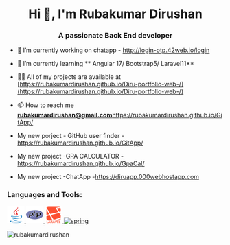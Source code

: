 


<h1 align="center">Hi 👋, I'm Rubakumar Dirushan</h1>
<h3 align="center">A passionate Back End developer </h3>
 


- 🔭 I’m currently working on chatapp - http://login-otp.42web.io/login

- 🌱 I’m currently learning ** Angular 17/ Bootstrap5/ Laravel11**

- 👨‍💻 All of my projects are available at [https://rubakumardirushan.github.io/Diru-portfolio-web-/](https://rubakumardirushan.github.io/Diru-portfolio-web-/)

- 📫 How to reach me **rubakumardirushan@gmail.com**https://rubakumardirushan.github.io/GitApp/
- My new porject - GitHub user finder - https://rubakumardirushan.github.io/GitApp/
- My new project -GPA CALCULATOR -https://rubakumardirushan.github.io/GpaCal/
- My new project -ChatApp -https://diruapp.000webhostapp.com

<p align="left">
</p>

<h3 align="left">Languages and Tools:</h3>
<p align="left"> 
    <a href="https://www.java.com" target="_blank" rel="noreferrer"> <img src="https://raw.githubusercontent.com/devicons/devicon/master/icons/java/java-original.svg" alt="java" width="40" height="40"/> </a> 
    <a href="https://www.php.net" target="_blank" rel="noreferrer"> <img src="https://raw.githubusercontent.com/devicons/devicon/master/icons/php/php-original.svg" alt="php" width="40" height="40"/> </a> 
    <a href="https://laravel.com/" target="_blank" rel="noreferrer"> <img src="https://raw.githubusercontent.com/devicons/devicon/master/icons/laravel/laravel-plain-wordmark.svg" alt="laravel" width="40" height="40"/> </a> 
    <a href="https://spring.io/" target="_blank" rel="noreferrer"> <img src="https://www.vectorlogo.zone/logos/springio/springio-icon.svg" alt="spring" width="40" height="40"/> </a> 
</p>




<p><img align="center" src="https://github-readme-streak-stats.herokuapp.com/?user=rubakumardirushan&" alt="rubakumardirushan" /></p>
